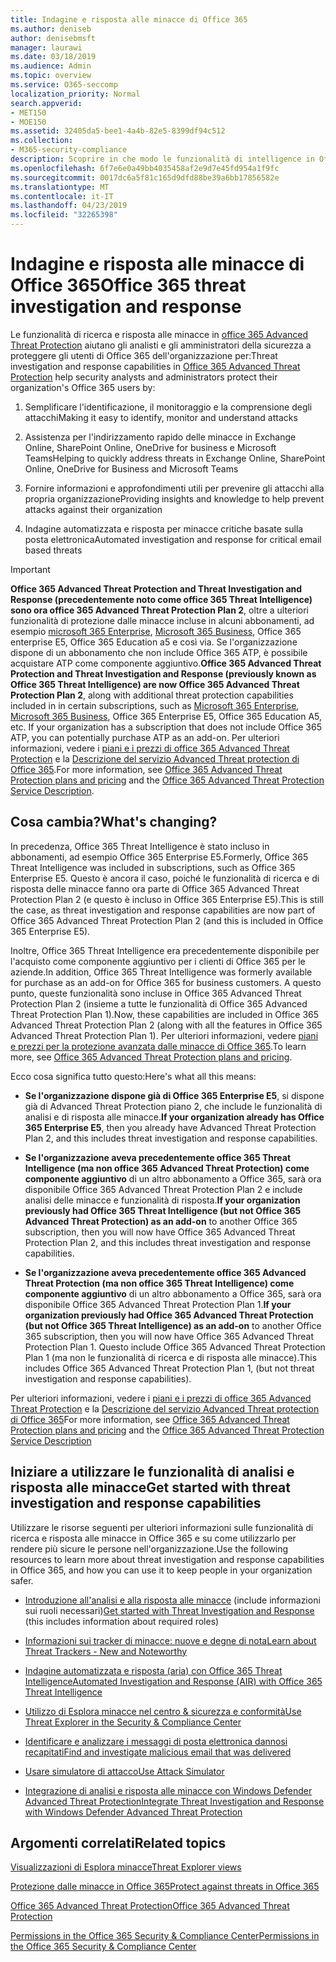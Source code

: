 ```yaml
---
title: Indagine e risposta alle minacce di Office 365
ms.author: deniseb
author: denisebmsft
manager: laurawi
ms.date: 03/18/2019
ms.audience: Admin
ms.topic: overview
ms.service: O365-seccomp
localization_priority: Normal
search.appverid:
- MET150
- MOE150
ms.assetid: 32405da5-bee1-4a4b-82e5-8399df94c512
ms.collection:
- M365-security-compliance
description: Scoprire in che modo le funzionalità di intelligence in Office 365 Advanced Threat Protection consentono di ricercare le minacce per la propria organizzazione, di rispondere a malware, phishing e altri attacchi che Office 365 ha rilevato per conto dell'utente e di cercare una minaccia indicatori.
ms.openlocfilehash: 6f7e6e0a49bb4035458af2e9d7e45fd954a1f9fc
ms.sourcegitcommit: 0017dc6a5f81c165d9dfd88be39a6bb17856582e
ms.translationtype: MT
ms.contentlocale: it-IT
ms.lasthandoff: 04/23/2019
ms.locfileid: "32265398"
---
```

# <a name="office-365-threat-investigation-and-response"></a><span data-ttu-id="c49da-103">Indagine e risposta alle minacce di Office 365</span><span class="sxs-lookup"><span data-stu-id="c49da-103">Office 365 threat investigation and response</span></span>

<span data-ttu-id="c49da-104">Le funzionalità di ricerca e risposta alle minacce in [office 365 Advanced Threat Protection](office-365-atp.md) aiutano gli analisti e gli amministratori della sicurezza a proteggere gli utenti di Office 365 dell'organizzazione per:</span><span class="sxs-lookup"><span data-stu-id="c49da-104">Threat investigation and response capabilities in [Office 365 Advanced Threat Protection](office-365-atp.md) help security analysts and administrators protect their organization's Office 365 users by:</span></span>
  
1. <span data-ttu-id="c49da-105">Semplificare l'identificazione, il monitoraggio e la comprensione degli attacchi</span><span class="sxs-lookup"><span data-stu-id="c49da-105">Making it easy to identify, monitor and understand attacks</span></span>
    
2. <span data-ttu-id="c49da-106">Assistenza per l'indirizzamento rapido delle minacce in Exchange Online, SharePoint Online, OneDrive for business e Microsoft Teams</span><span class="sxs-lookup"><span data-stu-id="c49da-106">Helping to quickly address threats in Exchange Online, SharePoint Online, OneDrive for Business and Microsoft Teams</span></span>
    
3. <span data-ttu-id="c49da-107">Fornire informazioni e approfondimenti utili per prevenire gli attacchi alla propria organizzazione</span><span class="sxs-lookup"><span data-stu-id="c49da-107">Providing insights and knowledge to help prevent attacks against their organization</span></span>

4. <span data-ttu-id="c49da-108">Indagine automatizzata e risposta per minacce critiche basate sulla posta elettronica</span><span class="sxs-lookup"><span data-stu-id="c49da-108">Automated investigation and response for critical email based threats</span></span>
    
> [!IMPORTANT]
> <span data-ttu-id="c49da-109">**Office 365 Advanced Threat Protection and Threat Investigation and Response (precedentemente noto come office 365 Threat Intelligence) sono ora office 365 Advanced Threat Protection Plan 2**, oltre a ulteriori funzionalità di protezione dalle minacce incluse in alcuni abbonamenti, ad esempio [microsoft 365 Enterprise](https://www.microsoft.com/microsoft-365/enterprise/home), [Microsoft 365 Business](https://www.microsoft.com/microsoft-365/business), Office 365 enterprise E5, Office 365 Education a5 e così via. Se l'organizzazione dispone di un abbonamento che non include Office 365 ATP, è possibile acquistare ATP come componente aggiuntivo.</span><span class="sxs-lookup"><span data-stu-id="c49da-109">**Office 365 Advanced Threat Protection and Threat Investigation and Response (previously known as Office 365 Threat Intelligence) are now Office 365 Advanced Threat Protection Plan 2**, along with additional threat protection capabilities included in in certain subscriptions, such as [Microsoft 365 Enterprise](https://www.microsoft.com/microsoft-365/enterprise/home), [Microsoft 365 Business](https://www.microsoft.com/microsoft-365/business), Office 365 Enterprise E5, Office 365 Education A5, etc. If your organization has a subscription that does not include Office 365 ATP, you can potentially purchase ATP as an add-on.</span></span> <span data-ttu-id="c49da-110">Per ulteriori informazioni, vedere i [piani e i prezzi di office 365 Advanced Threat Protection](https://products.office.com/exchange/advance-threat-protection) e la [Descrizione del servizio Advanced Threat protection di Office 365](https://docs.microsoft.com/office365/servicedescriptions/office-365-advanced-threat-protection-service-description#whats-new-in-office-365-advanced-threat-protection-atp).</span><span class="sxs-lookup"><span data-stu-id="c49da-110">For more information, see [Office 365 Advanced Threat Protection plans and pricing](https://products.office.com/exchange/advance-threat-protection) and the [Office 365 Advanced Threat Protection Service Description](https://docs.microsoft.com/office365/servicedescriptions/office-365-advanced-threat-protection-service-description#whats-new-in-office-365-advanced-threat-protection-atp).</span></span> 
  
## <a name="whats-changing"></a><span data-ttu-id="c49da-111">Cosa cambia?</span><span class="sxs-lookup"><span data-stu-id="c49da-111">What's changing?</span></span>

<span data-ttu-id="c49da-112">In precedenza, Office 365 Threat Intelligence è stato incluso in abbonamenti, ad esempio Office 365 Enterprise E5.</span><span class="sxs-lookup"><span data-stu-id="c49da-112">Formerly, Office 365 Threat Intelligence was included in subscriptions, such as Office 365 Enterprise E5.</span></span> <span data-ttu-id="c49da-113">Questo è ancora il caso, poiché le funzionalità di ricerca e di risposta delle minacce fanno ora parte di Office 365 Advanced Threat Protection Plan 2 (e questo è incluso in Office 365 Enterprise E5).</span><span class="sxs-lookup"><span data-stu-id="c49da-113">This is still the case, as threat investigation and response capabilities are now part of Office 365 Advanced Threat Protection Plan 2 (and this is included in Office 365 Enterprise E5).</span></span> 

<span data-ttu-id="c49da-114">Inoltre, Office 365 Threat Intelligence era precedentemente disponibile per l'acquisto come componente aggiuntivo per i clienti di Office 365 per le aziende.</span><span class="sxs-lookup"><span data-stu-id="c49da-114">In addition, Office 365 Threat Intelligence was formerly available for purchase as an add-on for Office 365 for business customers.</span></span> <span data-ttu-id="c49da-115">A questo punto, queste funzionalità sono incluse in Office 365 Advanced Threat Protection Plan 2 (insieme a tutte le funzionalità di Office 365 Advanced Threat Protection Plan 1).</span><span class="sxs-lookup"><span data-stu-id="c49da-115">Now, these capabilities are included in Office 365 Advanced Threat Protection Plan 2 (along with all the features in Office 365 Advanced Threat Protection Plan 1).</span></span> <span data-ttu-id="c49da-116">Per ulteriori informazioni, vedere [piani e prezzi per la protezione avanzata dalle minacce di Office 365](https://products.office.com/exchange/advance-threat-protection).</span><span class="sxs-lookup"><span data-stu-id="c49da-116">To learn more, see [Office 365 Advanced Threat Protection plans and pricing](https://products.office.com/exchange/advance-threat-protection).</span></span>

<span data-ttu-id="c49da-117">Ecco cosa significa tutto questo:</span><span class="sxs-lookup"><span data-stu-id="c49da-117">Here's what all this means:</span></span>

- <span data-ttu-id="c49da-118">**Se l'organizzazione dispone già di Office 365 Enterprise E5**, si dispone già di Advanced Threat Protection piano 2, che include le funzionalità di analisi e di risposta alle minacce.</span><span class="sxs-lookup"><span data-stu-id="c49da-118">**If your organization already has Office 365 Enterprise E5**, then you already have Advanced Threat Protection Plan 2, and this includes threat investigation and response capabilities.</span></span>

- <span data-ttu-id="c49da-119">**Se l'organizzazione aveva precedentemente office 365 Threat Intelligence (ma non office 365 Advanced Threat Protection) come componente aggiuntivo** di un altro abbonamento a Office 365, sarà ora disponibile Office 365 Advanced Threat Protection Plan 2 e include analisi delle minacce e funzionalità di risposta.</span><span class="sxs-lookup"><span data-stu-id="c49da-119">**If your organization previously had Office 365 Threat Intelligence (but not Office 365 Advanced Threat Protection) as an add-on** to another Office 365 subscription, then you will now have Office 365 Advanced Threat Protection Plan 2, and this includes threat investigation and response capabilities.</span></span> 

- <span data-ttu-id="c49da-120">**Se l'organizzazione aveva precedentemente office 365 Advanced Threat Protection (ma non office 365 Threat Intelligence) come componente aggiuntivo** di un altro abbonamento a Office 365, sarà ora disponibile Office 365 Advanced Threat Protection Plan 1.</span><span class="sxs-lookup"><span data-stu-id="c49da-120">**If your organization previously had Office 365 Advanced Threat Protection (but not Office 365 Threat Intelligence) as an add-on** to another Office 365 subscription, then you will now have Office 365 Advanced Threat Protection Plan 1.</span></span> <span data-ttu-id="c49da-121">Questo include Office 365 Advanced Threat Protection Plan 1 (ma non le funzionalità di ricerca e di risposta alle minacce).</span><span class="sxs-lookup"><span data-stu-id="c49da-121">This includes Office 365 Advanced Threat Protection Plan 1, (but not threat investigation and response capabilities).</span></span>

<span data-ttu-id="c49da-122">Per ulteriori informazioni, vedere i [piani e i prezzi di office 365 Advanced Threat Protection](https://products.office.com/exchange/advance-threat-protection) e la [Descrizione del servizio Advanced Threat protection di Office 365](https://docs.microsoft.com/office365/servicedescriptions/office-365-advanced-threat-protection-service-description#whats-new-in-office-365-advanced-threat-protection-atp)</span><span class="sxs-lookup"><span data-stu-id="c49da-122">For more information, see [Office 365 Advanced Threat Protection plans and pricing](https://products.office.com/exchange/advance-threat-protection) and the [Office 365 Advanced Threat Protection Service Description](https://docs.microsoft.com/office365/servicedescriptions/office-365-advanced-threat-protection-service-description#whats-new-in-office-365-advanced-threat-protection-atp)</span></span>

## <a name="get-started-with-threat-investigation-and-response-capabilities"></a><span data-ttu-id="c49da-123">Iniziare a utilizzare le funzionalità di analisi e risposta alle minacce</span><span class="sxs-lookup"><span data-stu-id="c49da-123">Get started with threat investigation and response capabilities</span></span>

<span data-ttu-id="c49da-124">Utilizzare le risorse seguenti per ulteriori informazioni sulle funzionalità di ricerca e risposta alle minacce in Office 365 e su come utilizzarlo per rendere più sicure le persone nell'organizzazione.</span><span class="sxs-lookup"><span data-stu-id="c49da-124">Use the following resources to learn more about threat investigation and response capabilities in Office 365, and how you can use it to keep people in your organization safer.</span></span>
  
- <span data-ttu-id="c49da-125">[Introduzione all'analisi e alla risposta alle minacce](get-started-with-ti.md) (include informazioni sui ruoli necessari)</span><span class="sxs-lookup"><span data-stu-id="c49da-125">[Get started with Threat Investigation and Response](get-started-with-ti.md) (this includes information about required roles)</span></span> 
    
- [<span data-ttu-id="c49da-126">Informazioni sui tracker di minacce: nuove e degne di nota</span><span class="sxs-lookup"><span data-stu-id="c49da-126">Learn about Threat Trackers - New and Noteworthy</span></span>](threat-trackers.md)

- [<span data-ttu-id="c49da-127">Indagine automatizzata e risposta (aria) con Office 365 Threat Intelligence</span><span class="sxs-lookup"><span data-stu-id="c49da-127">Automated Investigation and Response (AIR) with Office 365 Threat Intelligence</span></span>](automated-investigation-response-office.md)

- [<span data-ttu-id="c49da-128">Utilizzo di Esplora minacce nel centro &amp; sicurezza e conformità</span><span class="sxs-lookup"><span data-stu-id="c49da-128">Use Threat Explorer in the Security &amp; Compliance Center</span></span>](use-explorer-in-security-and-compliance.md)
    
- [<span data-ttu-id="c49da-129">Identificare e analizzare i messaggi di posta elettronica dannosi recapitati</span><span class="sxs-lookup"><span data-stu-id="c49da-129">Find and investigate malicious email that was delivered</span></span>](investigate-malicious-email-that-was-delivered.md)
    
- [<span data-ttu-id="c49da-130">Usare simulatore di attacco</span><span class="sxs-lookup"><span data-stu-id="c49da-130">Use Attack Simulator</span></span>](attack-simulator.md)
    
- [<span data-ttu-id="c49da-131">Integrazione di analisi e risposta alle minacce con Windows Defender Advanced Threat Protection</span><span class="sxs-lookup"><span data-stu-id="c49da-131">Integrate Threat Investigation and Response with Windows Defender Advanced Threat Protection</span></span>](integrate-office-365-ti-with-wdatp.md)
    
## <a name="related-topics"></a><span data-ttu-id="c49da-132">Argomenti correlati</span><span class="sxs-lookup"><span data-stu-id="c49da-132">Related topics</span></span>

[<span data-ttu-id="c49da-133">Visualizzazioni di Esplora minacce</span><span class="sxs-lookup"><span data-stu-id="c49da-133">Threat Explorer views</span></span>](threat-explorer-views.md)

[<span data-ttu-id="c49da-134">Protezione dalle minacce in Office 365</span><span class="sxs-lookup"><span data-stu-id="c49da-134">Protect against threats in Office 365</span></span>](protect-against-threats.md)
  
[<span data-ttu-id="c49da-135">Office 365 Advanced Threat Protection</span><span class="sxs-lookup"><span data-stu-id="c49da-135">Office 365 Advanced Threat Protection</span></span>](office-365-atp.md)
  
[<span data-ttu-id="c49da-136">Permissions in the Office 365 Security &amp; Compliance Center</span><span class="sxs-lookup"><span data-stu-id="c49da-136">Permissions in the Office 365 Security &amp; Compliance Center</span></span>](permissions-in-the-security-and-compliance-center.md)
 
